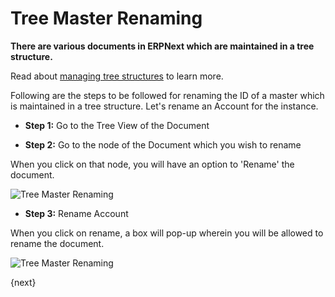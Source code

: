 <!-- add-breadcrumbs -->
# Tree Master Renaming

**There are various documents in ERPNext which are maintained in a tree structure.**

Read about [managing tree structures](/docs/v13/user/manual/en/setting-up/articles/managing-tree-structure-masters.html) to learn more.

Following are the steps to be followed for renaming the ID of a master which is maintained in a tree structure. Let's rename an Account for the instance.

* **Step 1:** Go to the Tree View of the Document

* **Step 2:** Go to the node of the Document which you wish to rename

 When you click on that node, you will have an option to 'Rename' the document.

 ![Tree Master Renaming](/docs/v13/assets/img/using-erpnext/using-tree-renaming-1.png)

* **Step 3:** Rename Account

 When you click on rename, a box will pop-up wherein you will be allowed to rename the document.

 ![Tree Master Renaming](/docs/v13/assets/img/using-erpnext/using-tree-renaming-2.gif)

{next}

<!-- markdown -->
